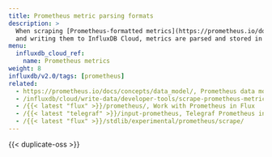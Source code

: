 ```yaml
---
title: Prometheus metric parsing formats
description: >
  When scraping [Prometheus-formatted metrics](https://prometheus.io/docs/concepts/data_model/)
  and writing them to InfluxDB Cloud, metrics are parsed and stored in InfluxDB in different formats.
menu:
  influxdb_cloud_ref:
    name: Prometheus metrics
weight: 8
influxdb/v2.0/tags: [prometheus]
related:
  - https://prometheus.io/docs/concepts/data_model/, Prometheus data model
  - /influxdb/cloud/write-data/developer-tools/scrape-prometheus-metrics/
  - /{{< latest "flux" >}}/prometheus/, Work with Prometheus in Flux
  - /{{< latest "telegraf" >}}/input-prometheus, Telegraf Prometheus input plugin
  - /{{< latest "flux" >}}/stdlib/experimental/prometheus/scrape/
---
```


{{< duplicate-oss >}}